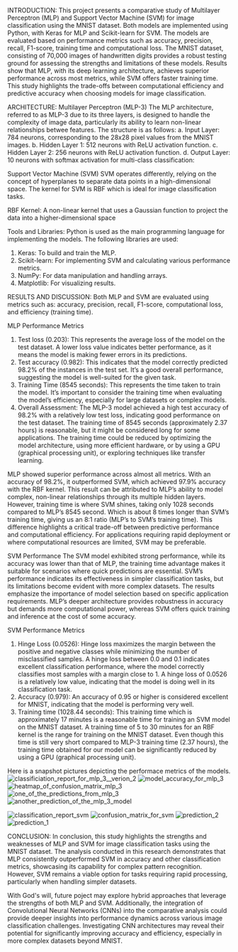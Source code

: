 INTRODUCTION:
This project presents a comparative study of Multilayer Perceptron (MLP) and Support Vector Machine (SVM) for image classification using the MNIST dataset.
Both models are implemented using Python, with Keras for MLP and Scikit-learn for SVM. The models are evaluated based on performance metrics such as
accuracy, precision, recall, F1-score, training time and computational loss. The MNIST dataset, consisting of 70,000 images of handwritten digits 
provides a robust testing ground for assessing the strengths and limitations of these models. Results show that MLP, with its deep learning
architecture, achieves superior performance across most metrics, while SVM offers faster training time. This study highlights the trade-offs
between computational efficiency and predictive accuracy when choosing models for image classification.

ARCHITECTURE:
Multilayer Perceptron (MLP-3)
The MLP architecture, referred to as MLP-3 due to its three layers, is designed to handle the complexity of image data, particularly its ability to
learn non-linear relationships betwee features. The structure is as follows:
a. Input Layer: 784 neurons, corresponding to the 28x28 pixel values from the MNIST images.
b. Hidden Layer 1: 512 neurons with ReLU activation function.
c. Hidden Layer 2: 256 neurons with ReLU activation function.
d. Output Layer: 10 neurons with softmax activation for multi-class classification:

Support Vector Machine (SVM)
SVM operates differently, relying on the concept of hyperplanes to separate data points in a high-dimensional space. The kernel for SVM is 
RBF which is ideal for image classification tasks.

RBF Kernel: A non-linear kernel that uses a Gaussian function to project the data into a higher-dimensional space

Tools and Libraries:
Python is used as the main programming language for implementing the models. 
The following libraries are used:
1. Keras: To build and train the MLP.
2. Scikit-learn: For implementing SVM and calculating various performance metrics.
3. NumPy: For data manipulation and handling arrays.
4. Matplotlib: For visualizing results.

RESULTS AND DISCUSSION:
Both MLP and SVM are evaluated using metrics such as: accuracy, precision, recall, F1-score, computational loss, and efficiency (training time).

MLP Performance Metrics
1. Test loss (0.203): This represents the average loss of the model on the test dataset. A lower loss value indicates better performance, as it means
the model is making fewer errors in its predictions.
2. Test accuracy (0.982): This indicates that the model correctly predicted 98.2% of the instances in the test set. It’s a good overall performance, suggesting the model is well-suited
for the given task.
3. Training Time (8545 seconds): This represents the time taken to train the model. It’s important to consider the training time when evaluating the model’s efficiency, especially for
large datasets or complex models.
4. Overall Assessment: The MLP-3 model achieved a high test accuracy of 98.2% with a relatively low test loss, indicating good performance on the test dataset. The training time of 8545 seconds (approximately 2.37 hours) is reasonable, but it might be considered long for some applications. The training time could be reduced by optimizing the model architecture, using more efficient hardware, or by using a GPU (graphical processing unit), or exploring techniques like transfer learning.

MLP showed superior performance across almost all metrics. With an accuracy of 98.2%, it outperformed SVM, which achieved 97.9% accuracy with the RBF kernel. This result can be
attributed to MLP’s ability to model complex, non-linear relationships through its multiple hidden layers. However, training time is where SVM shines, taking only 1028 seconds 
compared to MLP’s 8545 second. Which is about 8 times longer than SVM’s training time, giving us an 8:1 ratio (MLP’s to SVM’s training time). This 
difference highlights a critical trade-off between predictive performance and computational efficiency. For applications requiring rapid deployment or where computational resources
are limited, SVM may be preferable.

SVM Performance
The SVM model exhibited strong performance, while its accuracy was lower than that of MLP, the training time advantage makes it suitable for
scenarios where quick predictions are essential. SVM’s performance indicates its effectiveness in simpler classification tasks, but its limitations
become evident with more complex datasets. The results emphasize the importance of model selection based on specific application
requirements. MLP’s deeper architecture provides robustness in accuracy but demands more computational power, whereas SVM offers
quick training and inference at the cost of some accuracy.

SVM Performance Metrics
1. Hinge Loss (0.0526): Hinge loss maximizes the margin between the positive and negative classes while minimizing the number of misclassified samples. A hinge loss between 0.0
and 0.1 indicates excellent classification performance, where the model correctly classifies most samples with a margin close to 1. A hinge loss of 0.0526 is a relatively low value, indicating that the model is doing well in its classification task.
2. Accuracy (0.979): An accuracy of 0.95 or higher is considered excellent for MNIST, indicating that the model is performing very well.
3. Training time (1028.44 seconds): This training time which is approximately 17 minutes is a reasonable time for training an SVM model on
the MNIST dataset. A training time of 5 to 30 minutes for an RBF kernel is the range for training on the MNIST dataset. Even though this
time is still very short compared to MLP-3 training time (2.37 hours), the training time obtained for our model can be significantly
reduced by using a GPU (graphical processing unit).



Here is a snapshot pictures depicting the performace metrics of the models.
![classificiation_report_for_mlp_3__verion_2](https://github.com/user-attachments/assets/4ad9a4e0-3b6d-41ea-b373-8940b249f74e)
![model_accuracy_for_mlp_3](https://github.com/user-attachments/assets/9b98b330-6466-4a76-865f-8c1e8e2feb69)
![heatmap_of_confusion_matrix_mlp_3](https://github.com/user-attachments/assets/b5f2395c-027c-47cf-b127-fe7c73e64673)
![one_of_the_predictions_from_mlp_3](https://github.com/user-attachments/assets/f44d3d7e-b63f-497e-9e6b-2d6847bff832)
![another_prediction_of_the_mlp_3_model](https://github.com/user-attachments/assets/f8d6d629-c478-417e-bc1a-5db31f75f7bd)

![classification_report_svm](https://github.com/user-attachments/assets/63ebde7a-c4a9-4317-b3ca-711dc2e4c088)
![confusion_matrix_for_svm](https://github.com/user-attachments/assets/6189a97e-bbdd-4b0e-8ee3-d5ba8a876e5e)
![prediction_2](https://github.com/user-attachments/assets/f07cc921-12eb-4de1-8abd-69e872c6cdb1)
![prediction_1](https://github.com/user-attachments/assets/2bfadaf5-09c5-4b55-bbd0-c6f132f07712)


CONCLUSION:
In conclusion, this study highlights the strengths and weaknesses of MLP and SVM for image classification tasks using the MNIST dataset. The
analysis conducted in this research demonstrates that MLP consistently outperformed SVM in accuracy and other classification
metrics, showcasing its capability for complex pattern recognition. However, SVM remains a viable option for tasks requiring rapid processing,
particularly when handling simpler datasets. 

With God's will, future poject may explore hybrid approaches that leverage the strengths of both MLP and SVM.
Additionally, the integration of Convolutional Neural Networks (CNNs) into the comparative analysis could provide deeper
insights into performance dynamics across various image classification challenges. Investigating CNN architectures may reveal their
potential for significantly improving accuracy and efficiency, especially in more complex datasets beyond MNIST.



